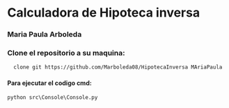 # Calculadora de Hipoteca inversa

### Maria Paula Arboleda

### Clone el repositorio a su maquina:
```markdown
  clone git https://github.com/Marboleda08/HipotecaInversa MAriaPaula
```
#### Para ejecutar el codigo cmd:
```markdown
python src\Console\Console.py
```





